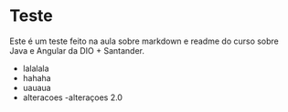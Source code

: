 # Teste

Este é um teste feito na aula sobre markdown e readme do curso sobre Java e Angular da DIO + Santander.

- lalalala
- hahaha
- uauaua
- alteracoes
-alteraçoes 2.0
